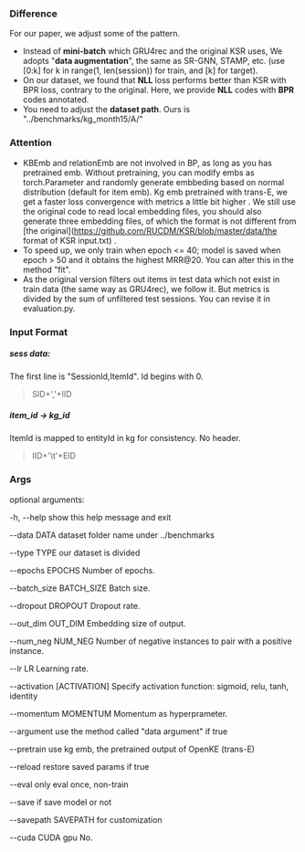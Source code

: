 ### Difference

For our paper, we adjust some of the pattern.

- Instead of **mini-batch** which GRU4rec and the original KSR uses, We adopts "**data augmentation**", the same as SR-GNN, STAMP, etc. (use [0:k] for k in range(1, len(session)) for train, and [k] for target).
- On our dataset, we found that **NLL** loss performs better than KSR with BPR loss, contrary to the original. Here, we provide **NLL** codes with **BPR** codes annotated.
- You need to adjust the **dataset path**. Ours is "../benchmarks/kg_month15/A/"

### Attention

- KBEmb and relationEmb are not involved in BP, as long as you has pretrained emb.  Without pretraining, you can modify embs as torch.Parameter and randomly generate embbeding based on normal distribution (default for item emb). Kg emb pretrained with trans-E, we get a faster loss convergence with metrics a little bit higher . We still use the original code to read local embedding files,  you should also generate three embedding files, of which the format is not different from [the original](https://github.com/RUCDM/KSR/blob/master/data/the format of KSR input.txt) .
- To speed up, we only train when epoch <= 40; model is saved when epoch > 50 and it obtains the highest MRR@20. You can alter this in the method "fit".
- As the original version filters out items in test data which not exist in train data (the same way as GRU4rec), we follow it. But metrics is divided by the sum of  unfiltered test sessions. You can revise it in evaluation.py.

### Input Format

##### sess data:

The first line is "SessionId,ItemId". Id begins with 0.

> SID+','+IID

##### item_id -> kg_id

ItemId is mapped to entityId in kg for consistency. No header. 

> IID+'\t'+EID

### Args

optional arguments:

-h, --help            show this help message and exit

--data DATA           dataset folder name under ../benchmarks

--type TYPE           our dataset is divided

--epochs EPOCHS       Number of epochs.

--batch_size BATCH_SIZE	Batch size.

--dropout DROPOUT     Dropout rate.

--out_dim OUT_DIM     Embedding size of output.

--num_neg NUM_NEG     Number of negative instances to pair with a positive instance.

--lr LR               Learning rate.

--activation [ACTIVATION] Specify activation function: sigmoid, relu, tanh, identity

--momentum MOMENTUM   Momentum as hyperprameter.

--argument            use the method called "data argument" if true

--pretrain             use kg emb, the pretrained output of OpenKE (trans-E)

--reload              restore saved params if true

--eval                only eval once, non-train

--save                if save model or not

--savepath SAVEPATH   for customization

--cuda CUDA           gpu No.





